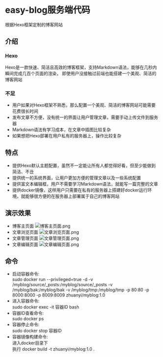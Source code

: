 # easy-blog服务端代码
根据Hexo框架定制的博客网站
## 介绍
### Hexo
Hexo是一款快速、简洁且高效的博客框架，支持Markdown语法，能够在几秒内瞬间完成几百个页面的渲染，
即使用户没接触过前端也能搭建一个美观、简洁的博客网站  
### 不足
- 用户如果对Hexo框架不熟悉，那么配置一个美观、简洁的博客网站可能需要花费很长时间
- 发布文章不方便，没有统一的界面让用户管理文章，需要手动上传文件到服务器
- Markdown语法有学习成本，在文章中插图比较复杂
- 如果想把Hexo部署在用户私有的服务器上，操作比较复杂
## 特点
- 提供Hexo默认主题配置，虽然不一定能让所有人都觉得好看，但至少能做到简洁、不丑
- 提供统一的系统界面，让用户更加方便的管理文章以及一些系统配置
- 提供富文本编辑框，用户不需要学习Markdown语法，就能写一篇完整的文章
- 提供docker镜像，这样用户只需要在私有的服务器上搭建好docker运行环境，就能够很方便的在服务器上部署属于自己的博客网站
## 演示效果
- 博客主页面
![博客主页面.png](https://s2.loli.net/2022/07/23/4ixDSRsYevLO59a.png)
- 文章浏览页面
![文章浏览页面.png](https://s2.loli.net/2022/07/23/nkC5Gs7mw3eLHKS.png)
- 文章管理页面
![文章管理页面.png](https://s2.loli.net/2022/07/23/ae56h7mkdJ83IqN.png)
- 文章编辑页面
![文章编辑页面.png](https://s2.loli.net/2022/07/23/DfRVdqkmtFvEJs4.png)
## 命令
- 启动容器命令:  
sudo docker run --privileged=true -d -v /myblog/source/_posts:/myblog/source/_posts -v /myblog/bak:/myblog/bak  -v /myblog/tmp:/myblog/tmp   -p 80:80 -p 8000:8000 -p 8009:8009 zhuanyi/myblog:1.0
- 进入容器命令:  
sudo docker exec -it 容器ID  bash
- 容器ID查看命令:  
sudo docker ps
- 容器停止命令:  
sudo docker stop 容器ID
- 容器镜像构建命令:  
进入docker目录下  
执行 docker build -t zhuanyi/myblog:1.0 .

